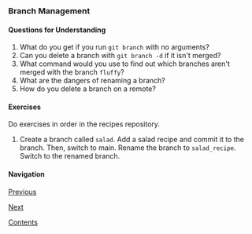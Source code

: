 ### Branch Management

#### Questions for Understanding
1. What do you get if you run `git branch` with no arguments?
1. Can you delete a branch with `git branch -d` if it isn't merged?
1. What command would you use to find out which branches aren't merged with
   the branch `fluffy`?
1. What are the dangers of renaming a branch?
1. How do you delete a branch on a remote?

#### Exercises
Do exercises in order in the recipes repository.
1. Create a branch called `salad`.
   Add a salad recipe and commit it to the branch.
   Then, switch to main.
   Rename the branch to `salad_recipe`.
   Switch to the renamed branch.

#### Navigation
[Previous][c3_2]

[Next][c3_4]

[Contents][c2]

[c3_2]: <chapter_3_2.md>
[c3_4]: <chapter_3_4.md>
[c2]: <../pro_git_supplement.md>

